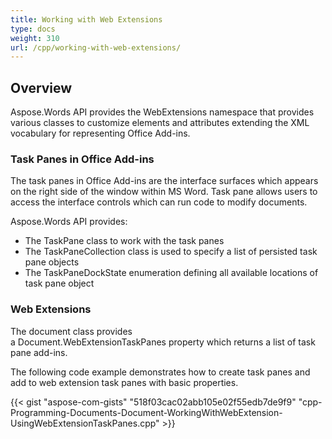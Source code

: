 ```yaml
---
title: Working with Web Extensions
type: docs
weight: 310
url: /cpp/working-with-web-extensions/
---
```


## Overview

Aspose.Words API provides the WebExtensions namespace that provides various classes to customize elements and attributes extending the XML vocabulary for representing Office Add-ins.

### Task Panes in Office Add-ins

The task panes in Office Add-ins are the interface surfaces which appears on the right side of the window within MS Word. Task pane allows users to access the interface controls which can run code to modify documents.

Aspose.Words API provides: 

- The TaskPane class to work with the task panes
- The TaskPaneCollection class is used to specify a list of persisted task pane objects
- The TaskPaneDockState enumeration defining all available locations of task pane object

### Web Extensions

The document class provides a Document.WebExtensionTaskPanes property which returns a list of task pane add-ins.

The following code example demonstrates how to create task panes and add to web extension task panes with basic properties. 

{{< gist "aspose-com-gists" "518f03cac02abb105e02f55edb7de9f9" "cpp-Programming-Documents-Document-WorkingWithWebExtension-UsingWebExtensionTaskPanes.cpp" >}}
